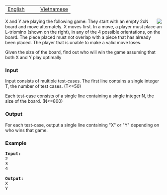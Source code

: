 <table class="problems" width="100%"><tbody><tr class="navigation">
<td width="50%"><a href="/problems/TRIOMINO/en/">English</a></td> 
<td width="50%"><a href="/problems/TRIOMINO/vn/">Vietnamese</a></td> 
</tr></tbody></table>


<p>
<img src="./24764/file/8JovTT4N.png" style="float:right">
X and Y are playing the following game:
They start with an empty 2xN board and move alternately. X moves first. In a move, a player must place an L-triomino (shown on the right), in any of the 4 possible orientations, on the board. The piece placed must not overlap with a piece that has already been placed. The player that is unable to make a valid move loses. </p>
<p>
Given the size of the board, find out who will win the game assuming that both X and Y play optimally

</p><h3>Input</h3>
<p>
Input consists of multiple test-cases. The first line contains a single integer T, the number of test cases. (T&lt;=50)</p> <p> 
Each test-case consists of a single line containing a single integer N, the size of the board. (N&lt;=800) 
</p><h3>Output</h3>
<p>
For each test-case, output a single line containing "X" or "Y" depending on who wins that game. 
</p><h3>Example</h3>

<pre><b>Input:</b>
2
3
4

<b>Output:</b>
X
Y
</pre>